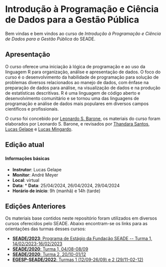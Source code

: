 # Introdução à Programação e Ciência de Dados para a Gestão Pública

Bem vindas e bem vindos ao curso de _Introdução à Programação e Ciência de Dados para a Gestão Pública_ do SEADE. 

## Apresentação

O curso oferece uma iniciação à lógica de programação e ao uso da linguagem R para organização, análise e apresentação de dados. O foco do curso é o desenvolvimento da habilidade de programação para solução de problemas diversos relacionados ao manejo de dados, com ênfase na preparação de dados para análise, na visualização de dados e na produção de estatísticas descritivas. R é uma linguagem de código aberto e desenvolvimento comunitário e se tornou uma das linguagens de programação e análise de dados mais populares em diversos campos científicos e profissionais.

O curso foi concebido por [Leonardo S. Barone](https://github.com/leobarone), os materiais do curso foram elaborados por Leonardo S. Barone, e revisados por [Thandara Santos](https://github.com/thandarasantos), [Lucas Gelape](https://github.com/lgelape) e [Lucas Mingardo](https://github.com/lumardi).

## Edição atual

### 

#### Informações básicas

* **Instrutor**: Lucas Gelape 
* **Monitor**: André Meyer
* **Local**: virtual
* **Data**: * **Data**: 25/04/2024, 26/04/2024, 29/04/2024
* **Horário de início**:  9h (manhã) e 14h (tarde)

## Edições Anteriores

Os materiais base contidos neste repositório foram utilizados em diversos cursos oferecidos pelo SEADE. Abaixo encontram-se os links para as orientações das turmas desses cursos:

* [**SEADE/2023**: Programa de Estágio da Fundação SEADE -- Turma 1, 14/02/2023-16/02/2023](/turmas/2023_estagio_turma1/README.md)
* [**SEADE/2020**: Turma 1, 04/08-08/09](/turmas/2020_turma1/README.md)
* [**SEADE/2020**: Turma 2, 20/10-01/12](/turmas/2020_turma2/README.md)
* [**EGESP-SEADE/2022**: Turmas 1 (12/09-26/09) e 2 (29/11-02-12)](https://github.com/seade-R/egesp-seade-intro-programacao)
